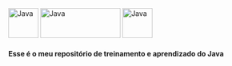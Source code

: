 <div/>         <img src="https://github.com/get-icon/geticon/raw/master/icons/java.svg" alt="Java" width="60px" height="60px"></a>
 <a href="https://www.java.com/" title="Java"><img src="https://img.shields.io/badge/Java-ED8B00?style=for-the-badge&logo=java&logoColor=white" alt="Java" width="160px" height="60px"></a> <a href="https://www.java.com/" title="Java"><img src="https://github.com/get-icon/geticon/raw/master/icons/java.svg" alt="Java" width="60px" height="60px"></a>
 
#### Esse é o meu repositório de treinamento e aprendizado do Java


